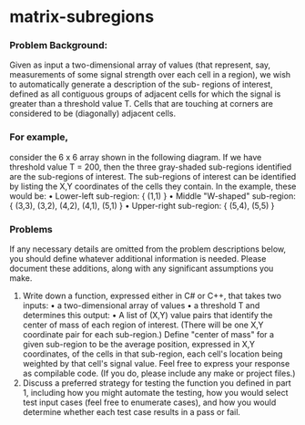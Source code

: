 # matrix-subregions

### Problem Background: 
Given as input a two-dimensional array of values (that represent, say, measurements of some signal strength over each cell in a region), we wish to automatically generate a description of the sub- regions of interest, defined as all contiguous groups of adjacent cells for which the signal is greater than a threshold value T. Cells that are touching at corners are considered to be (diagonally) adjacent cells.
### For example, 
consider the 6 x 6 array shown in the following diagram. If we have threshold value T = 200, then the three gray-shaded sub-regions identified are the sub-regions of interest. The sub-regions of interest can be identified by listing the X,Y coordinates of the cells they contain. In the example, these would be:
• Lower-left sub-region: { (1,1) }
• Middle "W-shaped" sub-region: { (3,3), (3,2), (4,2), (4,1), (5,1) }
• Upper-right sub-region: { (5,4), (5,5) }


### Problems
If any necessary details are omitted from the problem descriptions below, you should define whatever additional information is needed. Please document these additions, along with any significant assumptions you make.
1. Write down a function, expressed either in C# or C++, that takes two inputs:
• a two-dimensional array of values
• a threshold T
 and determines this output:
• A list of (X,Y) value pairs that identify the center of mass of each region of interest.
(There will be one X,Y coordinate pair for each sub-region.) Define "center of mass" for a given sub-region to be
the average position, expressed in X,Y coordinates, of the cells in that sub-region, each cell's location
being weighted by that cell's signal value.
Feel free to express your response as compilable code. (If you do, please include any make or project files.)
2. Discuss a preferred strategy for testing the function you defined in part 1, including how you might automate the testing, how you would select test input cases (feel free to enumerate cases), and how you would determine whether each test case results in a pass or fail.
